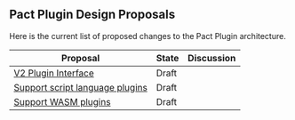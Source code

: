 ## Pact Plugin Design Proposals

Here is the current list of proposed changes to the Pact Plugin architecture.

| Proposal                                                                    | State | Discussion |
|-----------------------------------------------------------------------------|-------|------------|
| [V2 Plugin Interface](./001_V2_Plugin_Interface.md)                         | Draft |            |
| [Support script language plugins](./002_Support_script_language_plugins.md) | Draft |            |
| [Support WASM plugins](./003_Support_WASM_plugins.md)                       | Draft |            |
